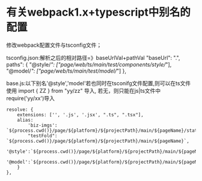 # 有关webpack1.x+typescript中别名的配置
修改webpack配置文件与tsconfig文件；


tsconfig.json:解析之后的相对路径=》baseUrlVal+pathVal
    "baseUrl": ".",
    paths": {
        "@style/*": ["page/web/ts/main/test/components/style/*"],
        "@model/*": ["page/web/ts/main/test/model/*"]
    },  

base.js:以下别名'@style','model'若也同时在tsconifg文件配置,则可以在ts文件使用 import { ZZ } from "yy/zz" 导入,
若无，则只能在js|ts文件中 require('yy/xx')导入
              
    resolve: {
        extensions: ['', '.js', '.jsx', ".ts", ".tsx"],
        alias: 
            'biz-imgs': `${process.cwd()}/page/${platform}/${projectPath}/main/${pageName}/static/imgs`,
            "testFold": `${process.cwd()}/page/${platform}/${projectPath}/main/${pageName}`,
            '@style':`${process.cwd()}/page/${platform}/${projectPath}/main/${pageName}/components/style`,
            '@model':`${process.cwd()}/page/${platform}/${projectPath}/main/${pageName}/model`,
        }
    },
